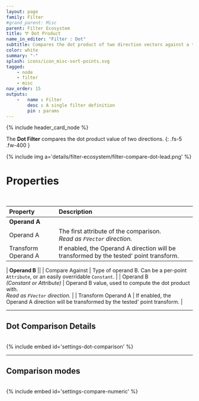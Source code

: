 ```yaml
---
layout: page
family: Filter
#grand_parent: Misc
parent: Filter Ecosystem
title: 🝖 Dot Product
name_in_editor: "Filter : Dot"
subtitle: Compares the dot product of two direction vectors against a third value.
color: white
summary: "-"
splash: icons/icon_misc-sort-points.svg
tagged: 
    - node
    - filter
    - misc
nav_order: 15
outputs:
    -   name : Filter
        desc : A single filter definition
        pin : params
---
```


{% include header_card_node %}

The **Dot Filter** compares the dot product value of two directions.
{: .fs-5 .fw-400 } 


{% include img a='details/filter-ecosystem/filter-compare-dot-lead.png' %}

# Properties
<br>

| Property       | Description          |
|:-------------|:------------------|
| **Operand A**          ||
| Operand A          | The first attribute of the comparison.<br>*Read as `FVector` direction.* |
| Transform Operand A          | If enabled, the Operand A direction will be transformed by the tested' point transform. |

| **Operand B**          ||
| Compare Against | Type of operand B. Can be a per-point `Attribute`, or an easily overridable `Constant`. |
| Operand B<br>*(Constant or Attribute)* | Operand B value, used to compute the dot product with.<br>*Read as `FVector` direction.* |
| Transform Operand A          | If enabled, the Operand A direction will be transformed by the tested' point transform. |

---
## Dot Comparison Details
<br>
{% include embed id='settings-dot-comparison' %}

---
## Comparison modes
<br>
{% include embed id='settings-compare-numeric' %}

